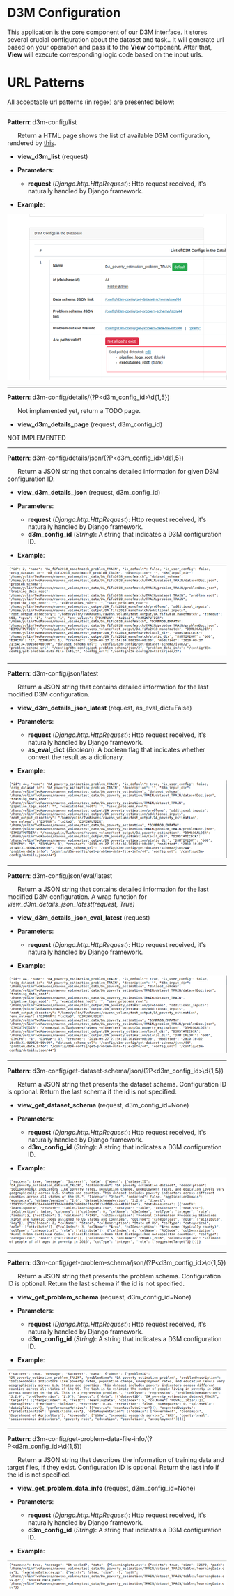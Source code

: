 D3M Configuration
=================

This application is the core component of our D3M interface. It stores several crucial configuration about the dataset and task.. It will generate url based on your operation and pass it to the **View** component.
After that, **View** will execute corresponding logic code based on the input urls.

URL Patterns
============

All acceptable url patterns (in regex) are presented below:

---

**Pattern**: d3m-config/list

&nbsp;&nbsp;&nbsp;&nbsp;&nbsp;&nbsp;Return a HTML page shows the list of available D3M configuration, rendered by [this](https://github.com/TwoRavens/TwoRavens/blob/master/tworaven_apps/configurations/templates/d3m_config_list.html).

* **view_d3m_list** (request)

* **Parameters**:
    * **request** (*Django.http.HttpRequest*):  Http request received, it's naturally handled by Django framework.

* **Example**:

![alt text](imgs/d3mlist.png "Returned JSON string")

---

**Pattern**: d3m-config/details/(?P<d3m_config_id>\d{1,5})

&nbsp;&nbsp;&nbsp;&nbsp;&nbsp;&nbsp;Not implemented yet, return a TODO page.

* **view_d3m_details_page** (request, d3m_config_id)

NOT IMPLEMENTED

---

**Pattern**: d3m-config/details/json/(?P<d3m_config_id>\d{1,5})

&nbsp;&nbsp;&nbsp;&nbsp;&nbsp;&nbsp;Return a JSON string that contains detailed information for given D3M configuration ID.

* **view_d3m_details_json** (request, d3m_config_id)

* **Parameters**:
    * **request** (*Django.http.HttpRequest*):  Http request received, it's naturally handled by Django framework.
    * **d3m_config_id** (*String*):             A string that indicates a D3M configuration ID.

* **Example**:

![alt text](imgs/json-details.png "Returned JSON string")

---

**Pattern**: d3m-config/json/latest

&nbsp;&nbsp;&nbsp;&nbsp;&nbsp;&nbsp;Return a JSON string that contains detailed information for the last modified D3M configuration.

* **view_d3m_details_json_latest** (request, as_eval_dict=False)

* **Parameters**:
    * **request** (*Django.http.HttpRequest*):  Http request received, it's naturally handled by Django framework.
    * **as_eval_dict** (*Boolean*): A boolean flag that indicates whether convert the result as a dictionary.

* **Example**:

![alt text](imgs/eval-last.png "Returned JSON string")

---

**Pattern**: d3m-config/json/eval/latest

&nbsp;&nbsp;&nbsp;&nbsp;&nbsp;&nbsp;Return a JSON string that contains detailed information for the last modified D3M configuration. A wrap function for *view_d3m_details_json_latest(request, True)*

* **view_d3m_details_json_eval_latest** (request)

* **Parameters**:
    * **request** (*Django.http.HttpRequest*):  Http request received, it's naturally handled by Django framework.

* **Example**:

![alt text](imgs/eval-last.png "Returned JSON string")

---

**Pattern**: d3m-config/get-dataset-schema/json/(?P<d3m_config_id>\d{1,5})

&nbsp;&nbsp;&nbsp;&nbsp;&nbsp;&nbsp;Return a JSON string that presents the dataset schema. Configuration ID is optional. Return the last schema if the id is not specified.

* **view_get_dataset_schema** (request, d3m_config_id=None)

* **Parameters**:
    * **request** (*Django.http.HttpRequest*):  Http request received, it's naturally handled by Django framework.
    * **d3m_config_id** (*String*):             A string that indicates a D3M configuration ID.

* **Example**:

![alt text](imgs/get-dataset-schema.png "Returned JSON string")

---

**Pattern**: d3m-config/get-problem-schema/json/(?P<d3m_config_id>\d{1,5})

&nbsp;&nbsp;&nbsp;&nbsp;&nbsp;&nbsp;Return a JSON string that presents the problem schema. Configuration ID is optional. Return the last schema if the id is not specified.

* **view_get_problem_schema** (request, d3m_config_id=None)

* **Parameters**:
    * **request** (*Django.http.HttpRequest*):  Http request received, it's naturally handled by Django framework.
    * **d3m_config_id** (*String*):             A string that indicates a D3M configuration ID.

* **Example**:

![alt text](imgs/get-problem-schema_v2.png "Returned JSON string")

---

**Pattern**: d3m-config/get-problem-data-file-info/(?P<d3m_config_id>\d{1,5})

&nbsp;&nbsp;&nbsp;&nbsp;&nbsp;&nbsp;Return a JSON string that describes the information of training data and target files, if they exist. Configuration ID is optional. Return the last info if the id is not specified.

* **view_get_problem_data_info** (request, d3m_config_id=None)

* **Parameters**:
    * **request** (*Django.http.HttpRequest*):  Http request received, it's naturally handled by Django framework.
    * **d3m_config_id** (*String*):             A string that indicates a D3M configuration ID.

* **Example**:

![alt text](imgs/get-problem-data-file-info_v2.png "Returned JSON string")

